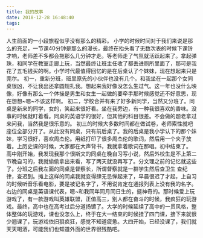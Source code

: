 ```yaml
---
title: 我的故事
date: 2018-12-28 16:48:40
tags:
---
```

  人生前面的一小段旅程似乎没有那么的精彩。
  小学的时候时间对于我们来说是那么的充足，一节课40分钟是那么的漫长，最终在抬头看了无数次表的时候下课铃才响，老师差不多都会拖那么几分钟才走。等老师走了气氛就活跃起来了。拿起弹珠，和同学在教室走廊上玩，当然最终让班主任收了都丢进厕所里面了，那可是我花了五毛钱买的啊。小学时代最值得回忆的是在后桌认了个妹妹，现在想起来只是莞尔。
  初一，重新分班，班里原先的小伙伴也没有几个。和我坐在一起那个女同桌很凶，不让我出还拿圆规扎我。想起来我好像没怎么生过气。这一年也没什么映像，好像有那么一个体操是男生和女生一起做的要牵手那时候感觉还不好意思，现在想想~嗯~不该这样啊。
  初二，学校合并有来了好多新同学，当然又分班了。同桌是新来的同学，女的，笑起来很好看。坐在我旁边，有一种我很喜欢的香味。没事的时候就盯着看。同桌的英语学的很好，但其他的科目很差。不会做的题老拿过来问我，当然我是很乐意的。
  初三的时候大多数时间都在做试卷，老师索性就吧座位全部分开了。从此没有同桌，只有前后桌了。我的后桌是我小学认下的那个妹妹，学习很好，喜欢周杰伦。用纸打印了很多周杰伦的歌词，然后用一个夹子放着。上历史课的时候，大家都在大声背书，我就拿着歌词在那唱。初中结束了。
  高中刚开始，我发现我那个很斯文的同桌在晚自习写小说，然后外校生是不上第二节晚自习的，我就偷偷拿出来看，写了两天就没再写了。分文理之前的记忆就这些了。分班之后我左面的同桌是督察长，所谓督察就是一群学生然后查卫生 查纪律，查迟到。摊上这样的同桌我就变得肆无忌惮起来了，早晨很迟了才起，上自习的时候听音乐看电影，要是被记名字了，不用说肯定在通报列表上没有我的名字。右边的同桌是英语课代表，嗯~和我同年同月同日生的，挺神奇的。那时候爱上玩游戏了，有一款游戏叫英雄联盟，正值高三，别人都在奋斗的时候，我疯狂的玩游戏。最终，高中也在高考过后分道扬镳了。大学的时候延续了高中的一贯风格，整体整体的玩游戏，课也没怎么上，终于在大一结束的时候挂了四门课，接下来就很少翘课了，玩游戏依旧狠疯狂，感觉不知道疲惫。大四开始，已经没课了，我们就天天喝酒，可能我们也知道外面的世界很残酷吧。